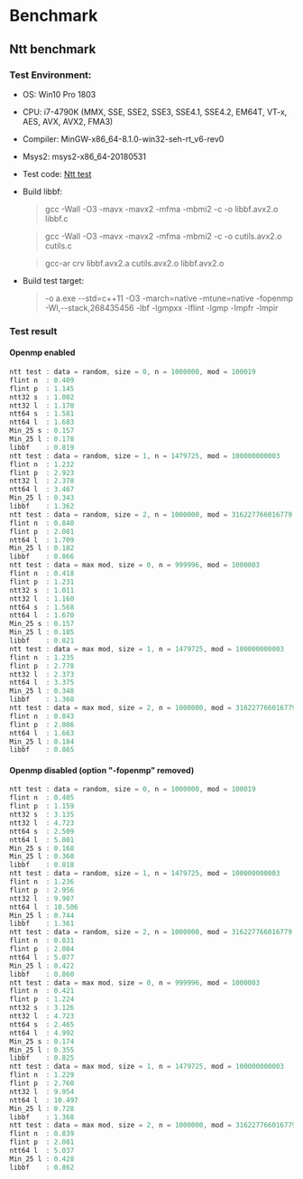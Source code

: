 # Benchmark

## Ntt benchmark

### Test Environment:

* OS:  Win10 Pro 1803
* CPU: i7-4790K (MMX, SSE, SSE2, SSE3, SSE4.1, SSE4.2, EM64T, VT-x, AES, AVX, AVX2, FMA3)
* Compiler: MinGW-x86_64-8.1.0-win32-seh-rt_v6-rev0
* Msys2: msys2-x86_64-20180531
* Test code: [Ntt test](https://github.com/baihacker/pe/blob/master/test/ntt_test.c)
* Build libbf:
  > gcc -Wall -O3 -mavx -mavx2 -mfma -mbmi2 -c -o libbf.avx2.o libbf.c
 
  > gcc -Wall -O3 -mavx -mavx2 -mfma -mbmi2 -c -o cutils.avx2.o cutils.c
 
  > gcc-ar crv libbf.avx2.a cutils.avx2.o libbf.avx2.o
* Build test target:
  > -o a.exe --std=c++11 -O3 -march=native -mtune=native -fopenmp -Wl,--stack,268435456 -lbf -lgmpxx -lflint -lgmp -lmpfr -lmpir

### Test result

#### Openmp enabled
```cpp
ntt test : data = random, size = 0, n = 1000000, mod = 100019
flint n  : 0.409
flint p  : 1.145
ntt32 s  : 1.002
ntt32 l  : 1.170
ntt64 s  : 1.581
ntt64 l  : 1.683
Min_25 s : 0.157
Min_25 l : 0.178
libbf    : 0.819
ntt test : data = random, size = 1, n = 1479725, mod = 100000000003
flint n  : 1.232
flint p  : 2.923
ntt32 l  : 2.378
ntt64 l  : 3.467
Min_25 l : 0.343
libbf    : 1.362
ntt test : data = random, size = 2, n = 1000000, mod = 316227766016779
flint n  : 0.840
flint p  : 2.081
ntt64 l  : 1.709
Min_25 l : 0.182
libbf    : 0.866
ntt test : data = max mod, size = 0, n = 999996, mod = 1000003
flint n  : 0.418
flint p  : 1.231
ntt32 s  : 1.011
ntt32 l  : 1.160
ntt64 s  : 1.568
ntt64 l  : 1.670
Min_25 s : 0.157
Min_25 l : 0.185
libbf    : 0.821
ntt test : data = max mod, size = 1, n = 1479725, mod = 100000000003
flint n  : 1.235
flint p  : 2.778
ntt32 l  : 2.373
ntt64 l  : 3.375
Min_25 l : 0.348
libbf    : 1.360
ntt test : data = max mod, size = 2, n = 1000000, mod = 316227766016779
flint n  : 0.843
flint p  : 2.086
ntt64 l  : 1.663
Min_25 l : 0.184
libbf    : 0.865
```

#### Openmp disabled (option "-fopenmp" removed)
```cpp
ntt test : data = random, size = 0, n = 1000000, mod = 100019
flint n  : 0.405
flint p  : 1.159
ntt32 s  : 3.135
ntt32 l  : 4.723
ntt64 s  : 2.509
ntt64 l  : 5.001
Min_25 s : 0.168
Min_25 l : 0.360
libbf    : 0.818
ntt test : data = random, size = 1, n = 1479725, mod = 100000000003
flint n  : 1.236
flint p  : 2.956
ntt32 l  : 9.907
ntt64 l  : 10.506
Min_25 l : 0.744
libbf    : 1.361
ntt test : data = random, size = 2, n = 1000000, mod = 316227766016779
flint n  : 0.831
flint p  : 2.084
ntt64 l  : 5.077
Min_25 l : 0.422
libbf    : 0.860
ntt test : data = max mod, size = 0, n = 999996, mod = 1000003
flint n  : 0.421
flint p  : 1.224
ntt32 s  : 3.126
ntt32 l  : 4.723
ntt64 s  : 2.465
ntt64 l  : 4.992
Min_25 s : 0.174
Min_25 l : 0.355
libbf    : 0.825
ntt test : data = max mod, size = 1, n = 1479725, mod = 100000000003
flint n  : 1.229
flint p  : 2.760
ntt32 l  : 9.954
ntt64 l  : 10.497
Min_25 l : 0.728
libbf    : 1.368
ntt test : data = max mod, size = 2, n = 1000000, mod = 316227766016779
flint n  : 0.839
flint p  : 2.081
ntt64 l  : 5.037
Min_25 l : 0.428
libbf    : 0.862
```
